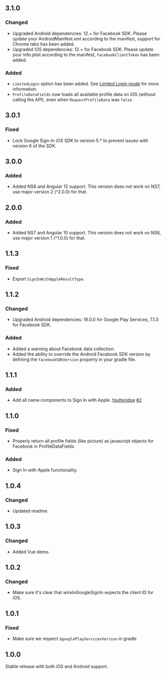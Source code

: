 ## 3.1.0

### Changed

- Upgraded Android dependencies: 12.+ for Facebook SDK. Please update your AndroidManifest.xml according to the manifest, support for Chrome tabs has been added.
- Upgraded iOS dependencies: 12.+ for Facebook SDK. Please update your Info.plist according to the manifest, `FacebookClientToken` has been added.

### Added

- `LimitedLogin` option has been added. See [Limited Login mode](https://developers.facebook.com/docs/facebook-login/limited-login/) for more information.
- `ProfileDataFields` now loads all available profile data on iOS (without calling the API), even when `RequestProfileData` was `false`.

## 3.0.1

### Fixed

- Lock Google Sign-In iOS SDK to version 5.* to prevent issues with version 6 of the SDK.

## 3.0.0

### Added

- Added NS8 and Angular 12 support. This version does not work on NS7, use major version 2 (^2.0.0) for that.

## 2.0.0

### Added

- Added NS7 and Angular 10 support. This version does not work on NS6, use major version 1 (^1.0.0) for that.

## 1.1.3

### Fixed

- Export `SignInWithAppleResultType`.

## 1.1.2

### Changed

- Upgraded Android dependencies: 18.0.0 for Google Play Services, 7.1.0 for Facebook SDK.

### Added

- Added a warning about Facebook data collection.
- Added the ability to override the Android Facebook SDK version by defining the `facebookSDKVersion` property in your gradle file.

## 1.1.1

### Added

- Add all name components to Sign In with Apple. [fgutteridge](https://github.com/fgutteridge) [#2](https://github.com/klippa-app/nativescript-login/pull/2)

## 1.1.0

### Fixed

- Properly return all profile fields (like picture) as javascript objects for Facebook in ProfileDataFields.

### Added

- Sign In with Apple functionality.

## 1.0.4

### Changed

- Updated readme.

## 1.0.3

### Changed

- Added Vue demo.

## 1.0.2

### Changed

- Make sure it's clear that wireInGoogleSignIn expects the client ID for iOS.

## 1.0.1

### Fixed

- Make sure we respect `$googlePlayServicesVersion` in gradle

## 1.0.0

Stable release with both iOS and Android support.
